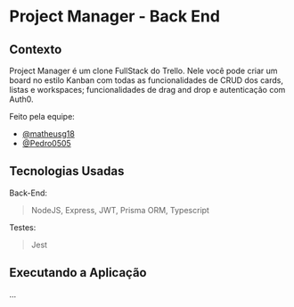 # Project Manager - Back End

## Contexto

Project Manager é um clone FullStack do Trello. Nele você pode criar um board no estilo Kanban com todas as funcionalidades de CRUD dos cards, listas e workspaces; funcionalidades de drag and drop e autenticação com Auth0.

Feito pela equipe:

- [@matheusg18](https://github.com/matheusg18)
- [@Pedro0505](https://github.com/Pedro0505)

## Tecnologias Usadas

Back-End:

> NodeJS, Express, JWT, Prisma ORM, Typescript

Testes:

> Jest

## Executando a Aplicação

...
